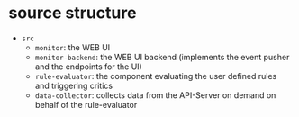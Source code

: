 # source structure

- `src`
  - `monitor`: the WEB UI
  - `monitor-backend`: the WEB UI backend (implements the event pusher and the endpoints for the UI)
  - `rule-evaluator`: the component evaluating the user defined rules and triggering critics
  - `data-collector`: collects data from the API-Server on demand on behalf of the rule-evaluator
